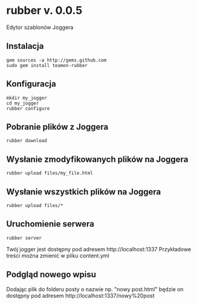 rubber v. 0.0.5
===============
Edytor szablonów Joggera

Instalacja
----------
    gem sources -a http://gems.github.com
    sudo gem install teamon-rubber


Konfiguracja
------------
    mkdir my_jogger
    cd my_jogger
    rubber configure


Pobranie plików z Joggera
-------------------------
    rubber download


Wysłanie zmodyfikowanych plików na Joggera
------------------------------------------
    rubber upload files/my_file.html


Wysłanie wszystkich plików na Joggera
-------------------------------------
    rubber upload files/*
    
    
Uruchomienie serwera
--------------------
    rubber server


Twój jogger jest dostępny pod adresem http://localhost:1337
Przykładowe treści można zmienić w pliku content.yml

Podgląd nowego wpisu
--------------------
Dodając plik do folderu posty o nazwie np. "nowy post.html" będzie on dostępny pod adresem http://localhost:1337/nowy%20post
